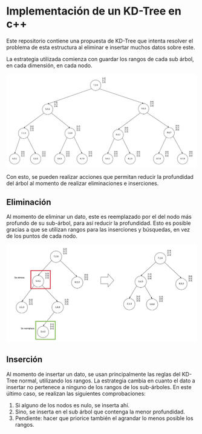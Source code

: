 # Implementación de un KD-Tree en c++

Este repositorio contiene una propuesta de KD-Tree que intenta resolver el problema de esta estructura al eliminar e insertar muchos datos sobre este.

La estrategia utilizada comienza con guardar los rangos de cada sub árbol, en cada dimensión, en cada nodo.

![Ejemplo](Figuras/arbol.png)

Con esto, se pueden realizar acciones que permitan reducir la profundidad del árbol al momento de realizar eliminaciones e inserciones.

## Eliminación

Al momento de eliminar un dato, este es reemplazado por el del nodo más profundo de su sub-árbol, para así reducir la profundidad.
Esto es posible gracias a que se utilizan rangos para las inserciones y búsquedas, en vez de los puntos de cada nodo.

![Eliminar](Figuras/eliminar.png)

## Inserción

Al momento de insertar un dato, se usan principalmente las reglas del KD-Tree normal, utilizando los rangos. La estrategia cambia en cuanto el dato a insertar no pertenece a ninguno de los rangos de los sub-árboles.
En este último caso, se realizan las siguientes comprobaciones:

1) Si alguno de los nodos es nulo, se inserta ahí.
2) Sino, se inserta en el sub árbol que contenga la menor profundidad.
3) Pendiente: hacer que priorice también el agrandar lo menos posible los rangos.

